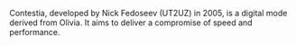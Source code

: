 Contestia, developed by Nick Fedoseev (UT2UZ) in 2005, is a digital mode derived from Olivia. It aims to deliver a compromise of speed and performance.